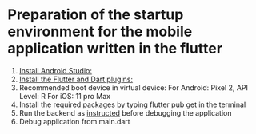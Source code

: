 # Preparation of the startup environment for the mobile application written in the flutter


1. [Install Android Studio:](https://developer.android.com/studio/install/)
2. [Install the Flutter and Dart plugins:](https://flutter.dev/docs/get-started/editor)
3. Recommended boot device in virtual device:
  For Android: Pixel 2, API Level: R
  For iOS: 11 pro Max
4. Install the required packages by typing flutter pub get in the terminal
5. Run the backend as [instructed](https://github.com/measure-your-life-squad/measure-your-life/blob/develop/api_backend_server/README.md/) before debugging the application
6. Debug application from main.dart
